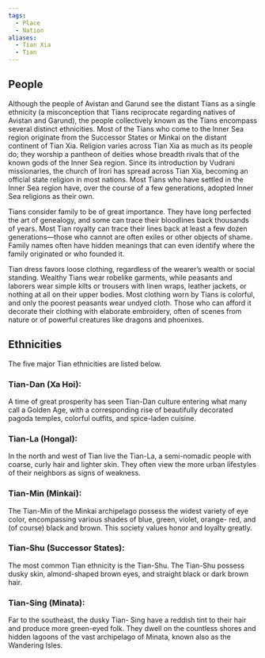 ```yaml
---
tags:
  - Place
  - Nation
aliases:
  - Tian Xia
  - Tian
---
```

## People
Although the people of Avistan and Garund see the distant Tians as a single ethnicity (a misconception that Tians reciprocate regarding natives of Avistan and Garund), the people collectively known as the Tians encompass several distinct ethnicities. Most of the Tians who come to the Inner Sea region originate from the Successor States or Minkai on the distant continent of Tian Xia.
Religion varies across Tian Xia as much as its people do; they worship a pantheon of deities whose breadth rivals that of the known gods of the Inner Sea region. Since its introduction by Vudrani missionaries, the church of Irori has spread across Tian Xia, becoming an official state religion in most nations. Most Tians who have settled in the Inner Sea region have, over the course of a few generations, adopted Inner Sea religions as their own.

Tians consider family to be of great importance. They have long perfected the art of genealogy, and some can trace their bloodlines back thousands of years. Most Tian royalty can trace their lines back at least a few dozen generations—those who cannot are often exiles or other objects of shame. Family names often have hidden meanings that can even identify where the family originated or who founded it.

Tian dress favors loose clothing, regardless of the wearer’s wealth or social standing. Wealthy Tians wear robelike garments, while peasants and laborers wear simple kilts or trousers with linen wraps, leather jackets, or nothing at all on their upper bodies. Most clothing worn by Tians is colorful, and only the poorest peasants wear undyed cloth. Those who can afford it decorate their clothing with elaborate embroidery, often of scenes from nature or of powerful creatures like dragons and phoenixes.

## Ethnicities
The five major Tian ethnicities are listed below.
### Tian-Dan (Xa Hoi):  
A time of great prosperity has seen Tian-Dan culture entering what many call a Golden Age, with a corresponding rise of beautifully decorated pagoda temples, colorful outfits, and spice-laden cuisine.
### Tian-La (Hongal):  
In the north and west of Tian live the Tian-La, a semi-nomadic people with coarse, curly hair and lighter skin. They often view the more urban lifestyles of their neighbors as signs of weakness.
### Tian-Min (Minkai):  
The Tian-Min of the Minkai archipelago possess the widest variety of eye color, encompassing various shades of blue, green, violet, orange- red, and (of course) black and brown. This society values honor and loyalty greatly.
### Tian-Shu (Successor States):  
The most common Tian ethnicity is the Tian-Shu. The Tian-Shu possess dusky skin, almond-shaped brown eyes, and straight black or dark brown hair.
### Tian-Sing (Minata):  
Far to the southeast, the dusky Tian- Sing have a reddish tint to their hair and produce more green-eyed folk. They dwell on the countless shores and hidden lagoons of the vast archipelago of Minata, known also as the Wandering Isles.